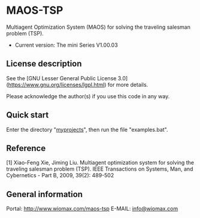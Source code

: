 MAOS-TSP
========

Multiagent Optimization System (MAOS) for solving the traveling salesman problem (TSP).

- Current version: The mini Series V1.00.03

License description
-------------------

See the [GNU Lesser General Public License 3.0] (https://www.gnu.org/licenses/lgpl.html) for more details.

Please acknowledge the author(s) if you use this code in any way.

Quick start
-----------

Enter the directory "[myprojects](https://github.com/wiomax/MAOS-TSP/tree/master/myprojects)", then run the file "examples.bat".

Reference
---------

[1] Xiao-Feng Xie, Jiming Liu. Multiagent optimization system for solving the
    traveling salesman problem (TSP). IEEE Transactions on Systems, Man, and 
    Cybernetics - Part B, 2009, 39(2): 489-502 

General information
-------------------

Portal: http://www.wiomax.com/maos-tsp
E-MAIL: info@wiomax.com
